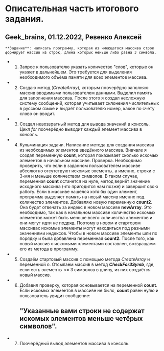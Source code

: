 # Описательная часть итогового задания. 
## Geek_brains, 01.12.2022, Ревенко Алексей

    **Задание**: написать программу, которая из имеющегося массива строк формирует массив из строк, длина которых меньше либо равна 3 символа.

* 1. Запрос к пользователю указать количество "слов", которые он укажет в дальнейшем. Это требуется для выделения необходимого объёма памяти для всех элементов массива.
* 2. Создаю метод (*CreateArray*), которым поочерёдно заполняю массив вводимыми пользователем данными.
Выделил память для заполнения массива.
После этого я создал несложную систему сообщений, которая учитывает склонения числительных в русском языке и выдаёт пользователю номер, какое по счету слово он вводит.
* 3. Создал невозвратный метод для вывода значений в консоль. Цикл *for* поочерёдно выводит каждый элемент массива в консоль.
* 4. Кульминация задачи. Написание метода для создания массива из необходимых элементов введённого массива.
Вначале я создал переменную __count__, которая показывает сколько искомых элементов в начальном массиве.
Проверка. Необходимо проверить, что если в заданном пользователем массиве абсолютно отсутствуют искомые элементы, а именно, строки с 3-мя и меньше количеством символов. В таком случае, переменная __count__ останется на нуле, метод вернёт значение исходного массива (что пригодится нам позже) и завершит свою работу.
Если в массиве нашёлся хотя бы один элемент, программа выделяет память на новый массив именно под количество элементов.
Добавляю новую переменную __count2__. Она будет отвечать за индекс в новом массиве __newArray__. Это необходимо, так как в начальном массиве количество искомых элементов может быть меньше всего количества элементов и они могут идти не подряд. Поэтому в новом и стартовом массивах искомые элементы могут находиться под разными значениями индексов. Чтобы в новом массиве элементы шли по порядку и была добавлена переменная __count2__.
После того, как новый массив с искомыми элементами составлен, возвращаем его из метода в программу.
* 5. Создаём стартовый массив с помощью метода *CreateArray* и переменной *n*.
Отсылаем массив в метод __*CheckFor3Symb*__, где, если есть элементы <= 3 символов в длину, из них создаётся новый массив.
* 6. Добавил проверку, которая основывается на переменной __count__. Если искомых элементов в массиве не было, __count__ равен нулю и пользователь увидит сообщение:
        ## "Указанные вами строки не содержат искомых элементов меньше четёрых символов".
* 7. Поочерёдный вывод элементов массива в консоль.

